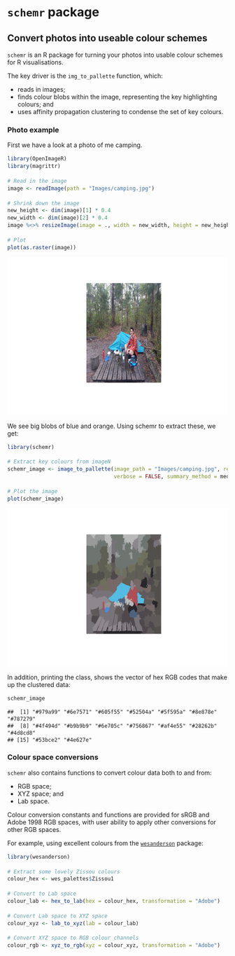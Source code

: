 `schemr` package
================

Convert photos into useable colour schemes
------------------------------------------

`schemr` is an R package for turning your photos into usable colour
schemes for R visualisations.

The key driver is the `img_to_pallette` function, which:

-   reads in images;
-   finds colour blobs within the image, representing the key
    highlighting colours; and
-   uses affinity propagation clustering to condense the set of key
    colours.

### Photo example

First we have a look at a photo of me camping.

``` r
library(OpenImageR)
library(magrittr)

# Read in the image
image <- readImage(path = "Images/camping.jpg")

# Shrink down the image
new_height <- dim(image)[1] * 0.4
new_width <- dim(image)[2] * 0.4
image %<>% resizeImage(image = ., width = new_width, height = new_height)

# Plot
plot(as.raster(image))
```

![](README_files/figure-markdown_github/unnamed-chunk-1-1.png)

We see big blobs of blue and orange. Using schemr to extract these, we
get:

``` r
library(schemr)

# Extract key colours from imageN
schemr_image <- image_to_pallette(image_path = "Images/camping.jpg", resize_factor = 0.4,
                                  verbose = FALSE, summary_method = median)

# Plot the image
plot(schemr_image)
```

![](README_files/figure-markdown_github/unnamed-chunk-2-1.png)

In addition, printing the class, shows the vector of hex RGB codes that
make up the clustered data:

``` r
schemr_image
```

    ##  [1] "#979a99" "#6e7571" "#605f55" "#52504a" "#5f595a" "#8e878e" "#787279"
    ##  [8] "#4f494d" "#b9b9b9" "#6e705c" "#756867" "#af4e55" "#28262b" "#4d8cd8"
    ## [15] "#53bce2" "#4e627e"

### Colour space conversions

`schemr` also contains functions to convert colour data both to and
from:

-   RGB space;
-   XYZ space; and
-   Lab space.

Colour conversion constants and functions are provided for sRGB and
Adobe 1998 RGB spaces, with user ability to apply other conversions for
other RGB spaces.

For example, using excellent colours from the
[`wesanderson`](https://github.com/karthik/wesanderson) package:

``` r
library(wesanderson)

# Extract some lovely Zissou colours
colour_hex <- wes_palettes$Zissou1

# Convert to Lab space
colour_lab <- hex_to_lab(hex = colour_hex, transformation = "Adobe")

# Convert Lab space to XYZ space
colour_xyz <- lab_to_xyz(lab = colour_lab)

# Convert XYZ space to RGB colour channels
colour_rgb <- xyz_to_rgb(xyz = colour_xyz, transformation = "Adobe")
```
